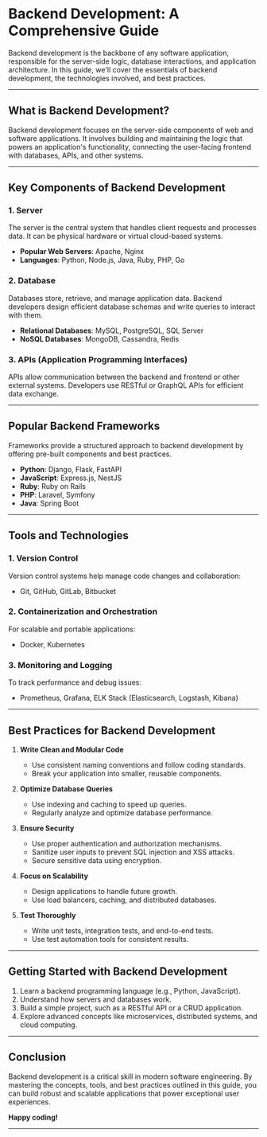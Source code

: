 # Backend Development: A Comprehensive Guide

Backend development is the backbone of any software application, responsible for the server-side logic, database interactions, and application architecture. In this guide, we'll cover the essentials of backend development, the technologies involved, and best practices.

---

## What is Backend Development?

Backend development focuses on the server-side components of web and software applications. It involves building and maintaining the logic that powers an application's functionality, connecting the user-facing frontend with databases, APIs, and other systems.

---

## Key Components of Backend Development

### 1. **Server**
The server is the central system that handles client requests and processes data. It can be physical hardware or virtual cloud-based systems.

- **Popular Web Servers**: Apache, Nginx
- **Languages**: Python, Node.js, Java, Ruby, PHP, Go

### 2. **Database**
Databases store, retrieve, and manage application data. Backend developers design efficient database schemas and write queries to interact with them.

- **Relational Databases**: MySQL, PostgreSQL, SQL Server
- **NoSQL Databases**: MongoDB, Cassandra, Redis

### 3. **APIs (Application Programming Interfaces)**
APIs allow communication between the backend and frontend or other external systems. Developers use RESTful or GraphQL APIs for efficient data exchange.

---

## Popular Backend Frameworks

Frameworks provide a structured approach to backend development by offering pre-built components and best practices.

- **Python**: Django, Flask, FastAPI
- **JavaScript**: Express.js, NestJS
- **Ruby**: Ruby on Rails
- **PHP**: Laravel, Symfony
- **Java**: Spring Boot

---

## Tools and Technologies

### 1. **Version Control**
Version control systems help manage code changes and collaboration:
- Git, GitHub, GitLab, Bitbucket

### 2. **Containerization and Orchestration**
For scalable and portable applications:
- Docker, Kubernetes

### 3. **Monitoring and Logging**
To track performance and debug issues:
- Prometheus, Grafana, ELK Stack (Elasticsearch, Logstash, Kibana)

---

## Best Practices for Backend Development

1. **Write Clean and Modular Code**
   - Use consistent naming conventions and follow coding standards.
   - Break your application into smaller, reusable components.

2. **Optimize Database Queries**
   - Use indexing and caching to speed up queries.
   - Regularly analyze and optimize database performance.

3. **Ensure Security**
   - Use proper authentication and authorization mechanisms.
   - Sanitize user inputs to prevent SQL injection and XSS attacks.
   - Secure sensitive data using encryption.

4. **Focus on Scalability**
   - Design applications to handle future growth.
   - Use load balancers, caching, and distributed databases.

5. **Test Thoroughly**
   - Write unit tests, integration tests, and end-to-end tests.
   - Use test automation tools for consistent results.

---

## Getting Started with Backend Development

1. Learn a backend programming language (e.g., Python, JavaScript).
2. Understand how servers and databases work.
3. Build a simple project, such as a RESTful API or a CRUD application.
4. Explore advanced concepts like microservices, distributed systems, and cloud computing.

---

## Conclusion

Backend development is a critical skill in modern software engineering. By mastering the concepts, tools, and best practices outlined in this guide, you can build robust and scalable applications that power exceptional user experiences.

**Happy coding!**

---
